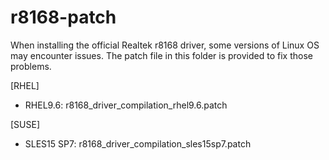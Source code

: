 # r8168-patch
When installing the official Realtek r8168 driver, some versions of Linux OS may encounter issues. The patch file in this folder is provided to fix those problems.

[RHEL]
- RHEL9.6: r8168_driver_compilation_rhel9.6.patch

[SUSE]
- SLES15 SP7: r8168_driver_compilation_sles15sp7.patch
